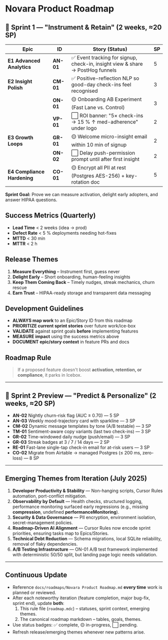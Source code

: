 # Novara Product Roadmap

## 🌱 Sprint 1 — "Instrument & Retain" (2 weeks, ≈20 SP)

| Epic | ID | Story (Status) | SP |
|---|----|----|----|
| **E1 Advanced Analytics** | **AN-01** | ✅ Event tracking for signup, check-in, insight view & share → PostHog funnels | 5 |
| **E2 Insight Polish** | **CM-01** | ✅ Positive-reflection NLP so good-day check-ins feel recognised | 3 |
|  | **ON-01** | 🟡 Onboarding AB Experiment (Fast Lane vs. Control) | 3 |
|  | **VP-01** | ⬜ ROI banner: "5× check-ins → 15 % ↑ med-adherence" under logo | 2 |
| **E3 Growth Loops** | **GR-01** | 🟡 Welcome micro-insight email within 10 min of signup | 2 |
|  | **ON-02** | ⬜ Delay push-permission prompt until after first insight | 2 |
| **E4 Compliance Hardening** | **CO-01** | 🟡 Encrypt all PII at rest (Postgres AES-256) + key-rotation doc | 5 |

**Sprint Goal:** Prove we can measure activation, delight early adopters, and answer HIPAA questions.

## Success Metrics (Quarterly)
- **Lead Time** < 2 weeks (idea → prod)
- **Defect Rate** < 5 % deployments needing hot-fixes
- **MTTD** < 30 min
- **MTTR** < 2 h

## Release Themes
1. **Measure Everything** – Instrument first, guess never
2. **Delight Early** – Short onboarding, human-feeling insights
3. **Keep Them Coming Back** – Timely nudges, streak mechanics, churn rescue
4. **Earn Trust** – HIPAA-ready storage and transparent data messaging

## Development Guidelines
- **ALWAYS map work** to an Epic/Story ID from this roadmap
- **PRIORITIZE current sprint stories** over future work/ice-box
- **VALIDATE** against sprint goals **before** implementing features
- **MEASURE impact** using the success metrics above
- **DOCUMENT epic/story context** in feature PRs and docs

## Roadmap Rule
> If a proposed feature doesn't boost **activation, retention, or compliance**, it parks in Icebox.

---

## 🚀 Sprint 2 Preview — "Predict & Personalize" (2 weeks, ≈20 SP)
- **AN-02** Nightly churn-risk flag (AUC ≥ 0.70) — 5 SP
- **AN-03** Weekly mood-trajectory card with sparkline — 3 SP
- **CM-02** Dynamic message templates by tone (A/B testable) — 3 SP
- **TM-01** Sentiment-aware copy variants (last two check-ins) — 3 SP
- **GR-02** Time-windowed daily nudge (push/email) — 3 SP
- **GR-03** Streak badges at 3 / 7 / 14 days — 2 SP
- **RE-01** Fast-lane single-tap check-in email for at-risk users — 3 SP
- **CO-02** Migrate from Airtable → managed Postgres (≤ 200 ms, zero-loss) — 8 SP

---

## Emerging Themes from Iteration (July 2025)
1. **Developer Productivity & Stability** — Non-hanging scripts, Cursor Rules automation, port-conflict mitigation.
2. **Observability by Default** — Health checks, structured logging, performance monitoring surfaced early regressions (e.g., missing **compression**, undefined **performanceMonitoring**).
3. **Security & Data Governance** — PII encryption, environment isolation, secret-management policies.
4. **Roadmap-Driven AI Alignment** — Cursor Rules now encode sprint priorities, ensuring tasks map to Epics/Stories.
5. **Technical Debt Reduction** — Schema migrations, local SQLite reliability, removal of flaky dependencies.
6. **A/B Testing Infrastructure** — ON-01 A/B test framework implemented with deterministic 50/50 split, but landing page logic needs validation.

---

## Continuous Update
- Reference `docs/roadmaps/Novara Product Roadmap.md` **every time** work is planned or reviewed.
- After each noteworthy iteration (feature completion, major bug-fix, sprint end), update **both**:
  1. This rule file (`roadmap.mdc`) – statuses, sprint context, emerging themes.
  2. The canonical roadmap markdown – tables, goals, themes.
- Use status badges: ✅ complete, 🟡 in-progress, ⬜ pending.
- Refresh release/emerging themes whenever new patterns arise.